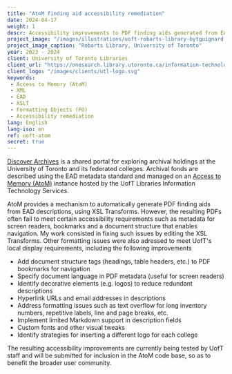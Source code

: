 ```yaml
---
title: "AtoM finding aid accessibility remediation"
date: 2024-04-17
weight: 1
descr: Accessibility improvements to PDF finding aids generated from EAD for the University of Toronto Archives.
project_image: "/images/illustrations/uoft-robarts-library-bytguignard.jpg"
project_image_caption: "Robarts Library, University of Toronto"
year: 2023 - 2024
client: University of Toronto Libraries
client_url: "https://onesearch.library.utoronto.ca/information-technology-services-its"
client_logo: "/images/clients/utl-logo.svg"
keywords: 
 - Access to Memory (AtoM)
 - XML
 - EAD
 - XSLT
 - Formatting Objects (FO)
 - Accessibility remediation
lang: English
lang-iso: en
ref: uoft-atom
secret: true
---
```


[Discover Archives](https://discoverarchives.library.utoronto.ca/index.php/) is a shared portal for exploring archival holdings
at the University of Toronto and its federated colleges. Archival fonds are described using the EAD metadata standard and managed
on an [Access to Memory (AtoM)](https://www.accesstomemory.org/en/) instance hosted by the UofT Libraries Information Technology Services.

AtoM provides a mechanism to automatically generate PDF finding aids from EAD descriptions, using XSL Transforms. However, the resulting
PDFs often fail to meet certain accessibility requirements such as metadata for screen readers, bookmarks and a document structure that enables
navigation. My work consisted in fixing such issues by editing the XSL Transforms. Other formatting issues were also adressed to meet UofT's
local display requirements, including the following improvements

- Add document structure tags (headings, table headers, etc.) to PDF bookmarks for navigation
- Specify document language in PDF metadata (useful for screen readers)
- Identify decorative elements (e.g. logos) to reduce redundant descriptions
- Hyperlink URLs and email addresses in descriptions
- Address formatting issues such as text overflow for long inventory numbers, repetitive labels, line and page breaks, etc. 
- Implement limited Markdown support in description fields
- Custom fonts and other visual tweaks
- Identify strategies for inserting a different logo for each college

The resulting accessibility improvements are currently being tested by UofT staff and will be submitted for inclusion in the AtoM code base, so as
to benefit the broader user community.